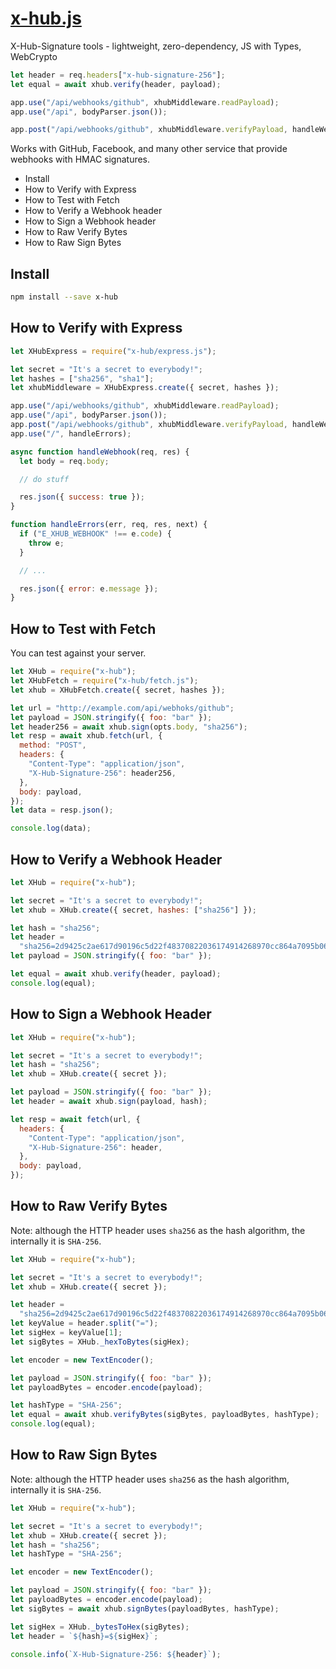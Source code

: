 # [x-hub.js](https://github.com/savvi-legal/x-hub.js)

X-Hub-Signature tools - lightweight, zero-dependency, JS with Types, WebCrypto

```js
let header = req.headers["x-hub-signature-256"];
let equal = await xhub.verify(header, payload);
```

```js
app.use("/api/webhooks/github", xhubMiddleware.readPayload);
app.use("/api", bodyParser.json());

app.post("/api/webhooks/github", xhubMiddleware.verifyPayload, handleWebhook);
```

Works with GitHub, Facebook, and many other service that provide webhooks with
HMAC signatures.

- Install
- How to Verify with Express
- How to Test with Fetch
- How to Verify a Webhook header
- How to Sign a Webhook header
- How to Raw Verify Bytes
- How to Raw Sign Bytes

## Install

```sh
npm install --save x-hub
```

## How to Verify with Express

```js
let XHubExpress = require("x-hub/express.js");

let secret = "It's a secret to everybody!";
let hashes = ["sha256", "sha1"];
let xhubMiddleware = XHubExpress.create({ secret, hashes });

app.use("/api/webhooks/github", xhubMiddleware.readPayload);
app.use("/api", bodyParser.json());
app.post("/api/webhooks/github", xhubMiddleware.verifyPayload, handleWebhook);
app.use("/", handleErrors);

async function handleWebhook(req, res) {
  let body = req.body;

  // do stuff

  res.json({ success: true });
}

function handleErrors(err, req, res, next) {
  if ("E_XHUB_WEBHOOK" !== e.code) {
    throw e;
  }

  // ...

  res.json({ error: e.message });
}
```

## How to Test with Fetch

You can test against your server.

```js
let XHub = require("x-hub");
let XHubFetch = require("x-hub/fetch.js");
let xhub = XHubFetch.create({ secret, hashes });

let url = "http://example.com/api/webhoks/github";
let payload = JSON.stringify({ foo: "bar" });
let header256 = await xhub.sign(opts.body, "sha256");
let resp = await xhub.fetch(url, {
  method: "POST",
  headers: {
    "Content-Type": "application/json",
    "X-Hub-Signature-256": header256,
  },
  body: payload,
});
let data = resp.json();

console.log(data);
```

## How to Verify a Webhook Header

```js
let XHub = require("x-hub");

let secret = "It's a secret to everybody!";
let xhub = XHub.create({ secret, hashes: ["sha256"] });

let hash = "sha256";
let header =
  "sha256=2d9425c2ae617d90196c5d22f48370822036174914268970cc864a7095b065dd";
let payload = JSON.stringify({ foo: "bar" });

let equal = await xhub.verify(header, payload);
console.log(equal);
```

## How to Sign a Webhook Header

```js
let XHub = require("x-hub");

let secret = "It's a secret to everybody!";
let hash = "sha256";
let xhub = XHub.create({ secret });

let payload = JSON.stringify({ foo: "bar" });
let header = await xhub.sign(payload, hash);

let resp = await fetch(url, {
  headers: {
    "Content-Type": "application/json",
    "X-Hub-Signature-256": header,
  },
  body: payload,
});
```

## How to Raw Verify Bytes

Note: although the HTTP header uses `sha256` as the hash algorithm, the
internally it is `SHA-256`.

```js
let XHub = require("x-hub");

let secret = "It's a secret to everybody!";
let xhub = XHub.create({ secret });

let header =
  "sha256=2d9425c2ae617d90196c5d22f48370822036174914268970cc864a7095b065dd";
let keyValue = header.split("=");
let sigHex = keyValue[1];
let sigBytes = XHub._hexToBytes(sigHex);

let encoder = new TextEncoder();

let payload = JSON.stringify({ foo: "bar" });
let payloadBytes = encoder.encode(payload);

let hashType = "SHA-256";
let equal = await xhub.verifyBytes(sigBytes, payloadBytes, hashType);
console.log(equal);
```

## How to Raw Sign Bytes

Note: although the HTTP header uses `sha256` as the hash algorithm, internally
it is `SHA-256`.

```js
let XHub = require("x-hub");

let secret = "It's a secret to everybody!";
let xhub = XHub.create({ secret });
let hash = "sha256";
let hashType = "SHA-256";

let encoder = new TextEncoder();

let payload = JSON.stringify({ foo: "bar" });
let payloadBytes = encoder.encode(payload);
let sigBytes = await xhub.signBytes(payloadBytes, hashType);

let sigHex = XHub._bytesToHex(sigBytes);
let header = `${hash}=${sigHex}`;

console.info(`X-Hub-Signature-256: ${header}`);
```
